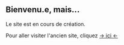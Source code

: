 ## Bienvenu.e, mais...

Le site est en cours de création.

Pour aller visiter l'ancien site, cliquez [-> ici <-](https://sites.google.com/view/cyril-sturtz/accueil?authuser=0)
